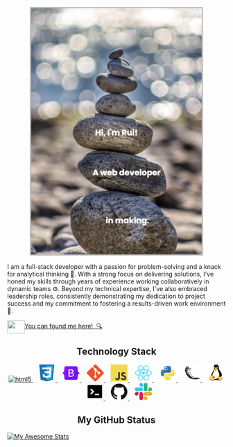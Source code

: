 
<!-- add banner-->
<p align="center">
    <img width="400" src="img/banner.png" alt="my banner">
</p>
<p>
    I am a full-stack developer with a passion for problem-solving and a knack for analytical thinking 🤔. With a strong focus on delivering solutions, I've honed my skills through years of experience working collaboratively in dynamic teams ⚙️. Beyond my technical expertise, I've also embraced leadership roles, consistently demonstrating my dedication to project success and my commitment to fostering a results-driven work environment 🥇.
</p>
<a href="https://www.linkedin.com/in/ruisilva775/" target="blank"><img align="center" src="https://cdn.jsdelivr.net/npm/simple-icons@3.0.1/icons/linkedin.svg" alt=""         height="30" width="40" />You can found me here!&nbsp&nbsp🔍</a>
<br/>
<h2 align="center">Technology Stack </h2>
<p align="center"> 
    <a href="https://raw.githubusercontent.com/devicons/devicon/55609aa5bd817ff167afce0d965585c92040787a/icons/html5/html5-original.svg" target="_blank"> 
        <img src="https://upload.wikimedia.org/wikipedia/commons/thumb/6/61/HTML5_logo_and_wordmark.svg/200px-HTML5_logo_and_wordmark.svg.png" alt="html5" width="40" height="40"/> 
    </a>&nbsp&nbsp
    <a href="https://www.w3schools.com/css/" target="_blank"> 
        <img src="https://raw.githubusercontent.com/devicons/devicon/55609aa5bd817ff167afce0d965585c92040787a/icons/css3/css3-original.svg" alt="css3" width="40" height="40"/> 
    </a>&nbsp&nbsp 
    <a href="https://getbootstrap.com/" target="_blank"> 
        <img src="https://raw.githubusercontent.com/devicons/devicon/55609aa5bd817ff167afce0d965585c92040787a/icons/bootstrap/bootstrap-original.svg" alt="bootstrap" width="40" height="40"/> 
    </a>&nbsp&nbsp
    <a href="https://git-scm.com/" target="_blank"> 
        <img src="https://raw.githubusercontent.com/devicons/devicon/55609aa5bd817ff167afce0d965585c92040787a/icons/git/git-original.svg" alt="git" width="40" height="40"/> 
    </a>&nbsp&nbsp 
    <a href="https://www.w3schools.com/js/" target="_blank"> 
        <img src="https://raw.githubusercontent.com/devicons/devicon/55609aa5bd817ff167afce0d965585c92040787a/icons/javascript/javascript-original.svg" alt="javascript" width="40" height="40"/> 
    </a>&nbsp&nbsp 
    <a href="https://react.dev/" target="_blank"> 
        <img src="https://raw.githubusercontent.com/devicons/devicon/55609aa5bd817ff167afce0d965585c92040787a/icons/react/react-original.svg" alt="react" width="40" height="40"/> 
    </a>&nbsp&nbsp 
    <a href="https://www.python.org" target="_blank"> 
        <img src="https://raw.githubusercontent.com/devicons/devicon/55609aa5bd817ff167afce0d965585c92040787a/icons/python/python-original.svg" alt="python" width="40" height="40"/> 
    </a>&nbsp&nbsp
    <a href="https://flask.palletsprojects.com/" target="_blank"> 
        <img src="https://raw.githubusercontent.com/devicons/devicon/55609aa5bd817ff167afce0d965585c92040787a/icons/flask/flask-original.svg" alt="flask" width="40" height="40"/> 
    </a>&nbsp&nbsp
    <a href="https://www.linux.org/" target="_blank"> 
        <img src="https://raw.githubusercontent.com/devicons/devicon/55609aa5bd817ff167afce0d965585c92040787a/icons/linux/linux-original.svg" width="40" height="40"/> 
    </a>&nbsp&nbsp
    <a href="https://www.freecodecamp.org/news/how-to-use-the-cli-beginner-guide/" target="_blank"> 
        <img src="https://raw.githubusercontent.com/Remix-Design/RemixIcon/3c4f3ff316c8ebe1b8838c211ecaf8348d203049/icons/Development/terminal-box-fill.svg" alt="cli" width="40" height="40"/> 
    </a>&nbsp&nbsp
    <a href="https://docs.github.com/en/get-started/quickstart/hello-world" target="_blank"> 
        <img src="https://raw.githubusercontent.com/devicons/devicon/55609aa5bd817ff167afce0d965585c92040787a/icons/github/github-original.svg" alt="github" width="40" height="40"/> 
    </a>&nbsp&nbsp
    <a href="https://slack.com/" target="_blank"> 
        <img src="https://raw.githubusercontent.com/devicons/devicon/55609aa5bd817ff167afce0d965585c92040787a/icons/slack/slack-original.svg" alt="slack" width="40" height="40"/> 
    </a>
</p>
<h2 align="center">My GitHub Status</h2>

[![My Awesome Stats](https://awesome-github-stats.azurewebsites.net/user-stats/rui775?cardType=level-alternate&theme=react&preferLogin=false)](https://git.io/awesome-stats-card)
